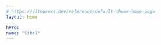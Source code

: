 ```yaml
---
# https://vitepress.dev/reference/default-theme-home-page
layout: home

hero:
name: "Site1"
---
```

